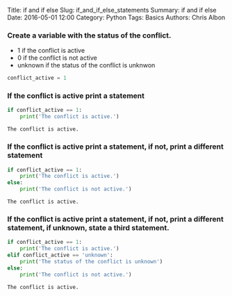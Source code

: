 Title: if and if else
Slug: if_and_if_else_statements
Summary: if and if else
Date: 2016-05-01 12:00
Category: Python
Tags: Basics
Authors: Chris Albon



### Create a variable with the status of the conflict.

- 1 if the conflict is active
- 0 if the conflict is not active
- unknown if the status of the conflict is unknwon


```python
conflict_active = 1
```

### If the conflict is active print a statement


```python
if conflict_active == 1:
    print('The conflict is active.')
```

    The conflict is active.


### If the conflict is active print a statement, if not, print a different statement


```python
if conflict_active == 1:
    print('The conflict is active.')
else:
    print('The conflict is not active.')
```

    The conflict is active.


### If the conflict is active print a statement, if not, print a different statement, if unknown, state a third statement.


```python
if conflict_active == 1:
    print('The conflict is active.')
elif conflict_active == 'unknown':
    print('The status of the conflict is unknown')
else:
    print('The conflict is not active.')
```

    The conflict is active.

